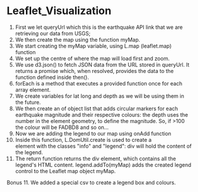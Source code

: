 # Leaflet_Visualization
 
1. First we let queryUrl which this is the earthquake API link that we are retrieving our data from USGS;
2. We then create the map using the function myMap.
3. We start creating the myMap variable, using L.map (leaflet.map) function 
4. We set up the centre of where the map will load first and zoom. 
5. We use d3.json() to fetch JSON data from the URL stored in queryUrl. It returns a promise which, when resolved, provides the data to the function defined inside then().
5. forEach is a method that executes a provided function once for each array element.
6. We create variables for lat long and depth as we will be using them in the future. 
7. We then create an of object list that adds circular markers for each earthquake magnitude and their respective colours: the depth uses the number in the element geometry, to define the magnitude. So, if >100  the colour will be FADBD8 and so on...
8. Now we are adding the legend to our map using onAdd function
9. Inside this function, L.DomUtil.create is used to create a <div> element with the classes "info" and "legend": div will hold the content of the legend.
10. The return function returns the div element, which contains all the legend's HTML content.  legend.addTo(myMap) adds the created legend control to the Leaflet map object myMap.

Bonus
11. We added a special csv to create a legend box and colours. 



